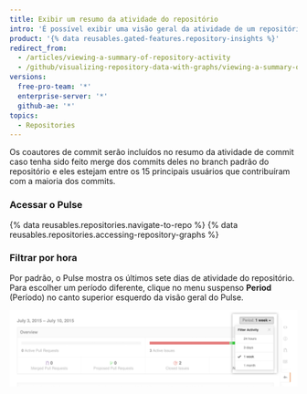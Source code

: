 ```yaml
---
title: Exibir um resumo da atividade do repositório
intro: 'É possível exibir uma visão geral da atividade de um repositório por meio do gráfico Pulse. Ele inclui uma lista de pull requests abertas e com merge, problemas abertos e fechados e um gráfico que mostra a atividade de commit dos 15 principais usuários que fizeram commit no branch padrão do projeto durante o [período] selecionado(/articles/viewing-a-summary-of-repository-activity#filtering-by-time).'
product: '{% data reusables.gated-features.repository-insights %}'
redirect_from:
  - /articles/viewing-a-summary-of-repository-activity
  - /github/visualizing-repository-data-with-graphs/viewing-a-summary-of-repository-activity
versions:
  free-pro-team: '*'
  enterprise-server: '*'
  github-ae: '*'
topics:
  - Repositories
---
```


Os coautores de commit serão incluídos no resumo da atividade de commit caso tenha sido feito merge dos commits deles no branch padrão do repositório e eles estejam entre os 15 principais usuários que contribuíram com a maioria dos commits.

### Acessar o Pulse

{% data reusables.repositories.navigate-to-repo %}
{% data reusables.repositories.accessing-repository-graphs %}

### Filtrar por hora

Por padrão, o Pulse mostra os últimos sete dias de atividade do repositório. Para escolher um período diferente, clique no menu suspenso **Period** (Período) no canto superior esquerdo da visão geral do Pulse.

![Filtrar atividade do Pulse por hora](/assets/images/help/pulse/pulse_time_filter_dropdown.png)
